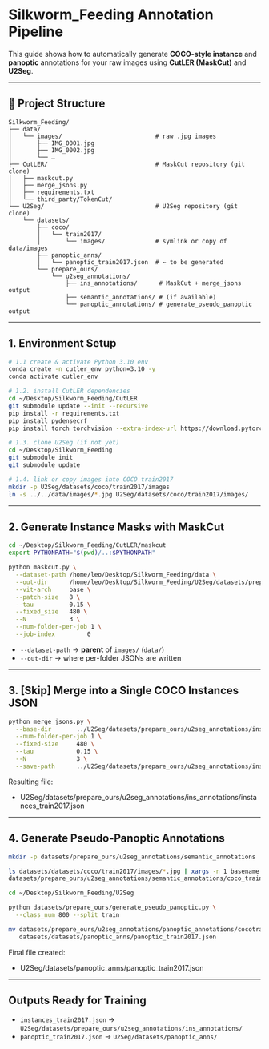 # Silkworm_Feeding Annotation Pipeline

This guide shows how to automatically generate **COCO-style instance** and **panoptic** annotations for your raw images using **CutLER (MaskCut)** and **U2Seg**.

---

## 📁 Project Structure

~~~text
Silkworm_Feeding/
├── data/
│   └── images/                          # raw .jpg images
│       ├── IMG_0001.jpg
│       ├── IMG_0002.jpg
│       └── …
├── CutLER/                              # MaskCut repository (git clone)
│   ├── maskcut.py
│   ├── merge_jsons.py
│   ├── requirements.txt
│   └── third_party/TokenCut/
└── U2Seg/                               # U2Seg repository (git clone)
    └── datasets/
        ├── coco/
        │   └── train2017/
        │       └── images/              # symlink or copy of data/images
        ├── panoptic_anns/
        │   └── panoptic_train2017.json  # ← to be generated
        └── prepare_ours/
            └── u2seg_annotations/
                ├── ins_annotations/      # MaskCut + merge_jsons output
                ├── semantic_annotations/ # (if available)
                └── panoptic_annotations/ # generate_pseudo_panoptic output
~~~

---

## 1. Environment Setup

~~~bash
# 1.1 create & activate Python 3.10 env
conda create -n cutler_env python=3.10 -y
conda activate cutler_env

# 1.2. install CutLER dependencies
cd ~/Desktop/Silkworm_Feeding/CutLER
git submodule update --init --recursive
pip install -r requirements.txt
pip install pydensecrf
pip install torch torchvision --extra-index-url https://download.pytorch.org/whl/cu121

# 1.3. clone U2Seg (if not yet)
cd ~/Desktop/Silkworm_Feeding
git submodule init
git submodule update

# 1.4. link or copy images into COCO train2017
mkdir -p U2Seg/datasets/coco/train2017/images
ln -s ../../data/images/*.jpg U2Seg/datasets/coco/train2017/images/
~~~

---

## 2. Generate Instance Masks with MaskCut

~~~bash
cd ~/Desktop/Silkworm_Feeding/CutLER/maskcut
export PYTHONPATH="$(pwd)/..:$PYTHONPATH"

python maskcut.py \
  --dataset-path /home/leo/Desktop/Silkworm_Feeding/data \
  --out-dir      /home/leo/Desktop/Silkworm_Feeding/U2Seg/datasets/prepare_ours/u2seg_annotations/ins_annotations \
  --vit-arch     base \
  --patch-size   8 \
  --tau          0.15 \
  --fixed_size   480 \
  --N            3 \
  --num-folder-per-job 1 \
  --job-index         0
~~~

* `--dataset-path` → **parent** of `images/` (`data/`)  
* `--out-dir`      → where per-folder JSONs are written

---

## 3. [Skip] Merge into a Single COCO Instances JSON

~~~bash
python merge_jsons.py \
  --base-dir       ../U2Seg/datasets/prepare_ours/u2seg_annotations/ins_annotations \
  --num-folder-per-job 1 \
  --fixed-size     480 \
  --tau            0.15 \
  --N              3 \
  --save-path      ../U2Seg/datasets/prepare_ours/u2seg_annotations/ins_annotations/instances_train2017.json
~~~

Resulting file:

- U2Seg/datasets/prepare_ours/u2seg_annotations/ins_annotations/instances_train2017.json


---

## 4. Generate Pseudo-Panoptic Annotations

~~~bash
mkdir -p datasets/prepare_ours/u2seg_annotations/semantic_annotations

ls datasets/datasets/coco/train2017/images/*.jpg | xargs -n 1 basename > \
datasets/prepare_ours/u2seg_annotations/semantic_annotations/coco_train_img_file_names.txt
~~~

~~~bash
cd ~/Desktop/Silkworm_Feeding/U2Seg

python datasets/prepare_ours/generate_pseudo_panoptic.py \
  --class_num 800 --split train

mv datasets/prepare_ours/u2seg_annotations/panoptic_annotations/cocotrain_800_ins_panoptic.json \
   datasets/datasets/panoptic_anns/panoptic_train2017.json
~~~

Final file created:

- U2Seg/datasets/panoptic_anns/panoptic_train2017.json

---

## Outputs Ready for Training

* `instances_train2017.json` → `U2Seg/datasets/prepare_ours/u2seg_annotations/ins_annotations/`
* `panoptic_train2017.json`  → `U2Seg/datasets/panoptic_anns/`

